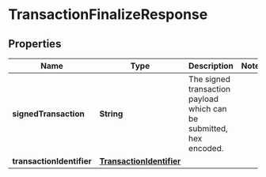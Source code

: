 

# TransactionFinalizeResponse


## Properties

Name | Type | Description | Notes
------------ | ------------- | ------------- | -------------
**signedTransaction** | **String** | The signed transaction payload which can be submitted, hex encoded. | 
**transactionIdentifier** | [**TransactionIdentifier**](TransactionIdentifier.md) |  | 




